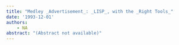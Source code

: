 ```yaml
---
title: "Medley _Advertisement_: _LISP_, with the _Right Tools_"
date: '1993-12-01'
authors: 
    - NA
abstract: "(Abstract not available)"
---
```


